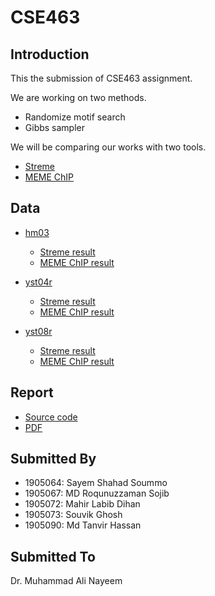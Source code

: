 # CSE463

## Introduction

This the submission of CSE463 assignment.

We are working on two methods.

- Randomize motif search
- Gibbs sampler

We will be comparing our works with two tools.

- [Streme](https://meme-suite.org/meme/tools/streme)
- [MEME ChIP](https://meme-suite.org/meme/tools/meme-chip)

## Data

- [hm03](/Data/hm03.fasta)

    - [Streme result](https://meme-suite.org/meme/info/status?service=STREME&id=appSTREME_5.5.517103595893261993128813)
    - [MEME ChIP result](https://meme-suite.org/meme/info/status?service=MEMECHIP&id=appMEMECHIP_5.5.51710359685849-769337209) 

- [yst04r](/Data/yst04r.fasta)

    - [Streme result](https://meme-suite.org/meme/info/status?service=STREME&id=appSTREME_5.5.51710359425423-1578000902) 
    - [MEME ChIP result](https://meme-suite.org/meme/info/status?service=MEMECHIP&id=appMEMECHIP_5.5.517103598703771509619947) 

- [yst08r](/Data/yst08r.fasta)

    - [Streme result](https://meme-suite.org/meme/info/status?service=STREME&id=appSTREME_5.5.517103592150211679910079)
    - [MEME ChIP result](https://meme-suite.org/meme/info/status?service=MEMECHIP&id=appMEMECHIP_5.5.51710359768688445339695) 

## Report

 - [Source code](https://www.overleaf.com/read/pgckdbwccrss#a7a78c)
 - [PDF]()

## Submitted By

- 1905064: Sayem Shahad Soummo
- 1905067: MD Roqunuzzaman Sojib
- 1905072: Mahir Labib Dihan
- 1905073: Souvik Ghosh
- 1905090: Md Tanvir Hassan 

## Submitted To

Dr. Muhammad Ali Nayeem